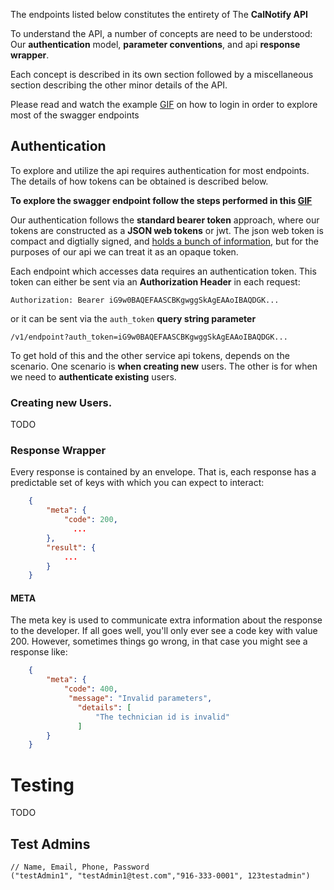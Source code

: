 The endpoints listed below constitutes the entirety of The **CalNotify API** 

To understand the API, a number of concepts are need to be understood: Our **authentication** model, **parameter conventions**, and api  **response wrapper**. 

Each concept is described in its own section followed by a miscellaneous section describing the other minor details of the API. 

Please read and watch the example  [GIF](login.gif) on how to login in order to explore most of the swagger endpoints


## Authentication
To explore and utilize the api requires authentication for most endpoints. The details of how tokens can be obtained is described below.

**To explore the swagger endpoint follow the steps performed in this [GIF](login.gif)**


Our authentication follows the **standard bearer token** approach, where our tokens are constructed as a  **JSON web tokens** or jwt. The json web token is  compact and digtially signed, and [holds a bunch of information,](https://jwt.io/introduction/) but for the purposes of our api we can treat it as an opaque token. 

Each endpoint which accesses data requires an authentication token. This token can either be sent via an **Authorization Header** in each request:

```http
Authorization: Bearer iG9w0BAQEFAASCBKgwggSkAgEAAoIBAQDGK...
```

or it can be sent via the `auth_token` **query string parameter**

```http
/v1/endpoint?auth_token=iG9w0BAQEFAASCBKgwggSkAgEAAoIBAQDGK...
```


To get hold of this and the other service api tokens, depends on the scenario.  One scenario is **when creating new** users. The other is for when we need to  **authenticate existing** users.

### Creating new Users.

TODO

### Response Wrapper

Every response is contained by an envelope. That is, each response has a predictable set of keys with which you can expect to interact:


```json
    {
        "meta": {
            "code": 200,
              ...
        },
        "result": {
            ...
        }
    }
```

#### META
The meta key is used to communicate extra information about the response to the developer. If all goes well, you'll only ever see a code key with value 200. However, sometimes things go wrong,  in that case you might see a response like:
```json
    {
        "meta": {
            "code": 400,
             "message": "Invalid parameters",
               "details": [
                   "The technician id is invalid"
               ]
        }
    }
```

# Testing 

TODO

## Test Admins 

```
// Name, Email, Phone, Password
("testAdmin1", "testAdmin1@test.com","916-333-0001", 123testadmin")
```